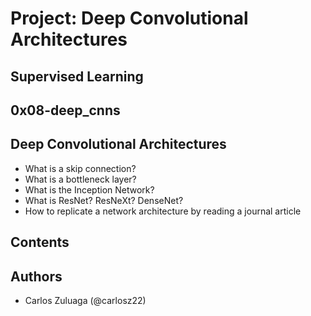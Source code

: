 # Project: Deep Convolutional Architectures
## Supervised Learning
## 0x08-deep_cnns

## Deep Convolutional Architectures

- What is a skip connection?
- What is a bottleneck layer?
- What is the Inception Network?
- What is ResNet? ResNeXt? DenseNet?
- How to replicate a network architecture by reading a journal article

## Contents


## Authors

- Carlos Zuluaga  (@carlosz22)
